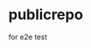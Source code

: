 # publicrepo
for e2e test


























































































































